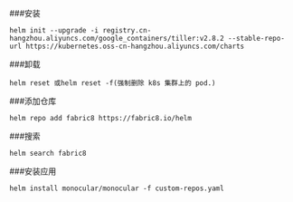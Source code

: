 ###安装
```
helm init --upgrade -i registry.cn-hangzhou.aliyuncs.com/google_containers/tiller:v2.8.2 --stable-repo-url https://kubernetes.oss-cn-hangzhou.aliyuncs.com/charts
```
###卸载
```
helm reset 或helm reset -f(强制删除 k8s 集群上的 pod.)
```
###添加仓库
```
helm repo add fabric8 https://fabric8.io/helm
```
###搜索
```
helm search fabric8
```
###安装应用
```
helm install monocular/monocular -f custom-repos.yaml
```